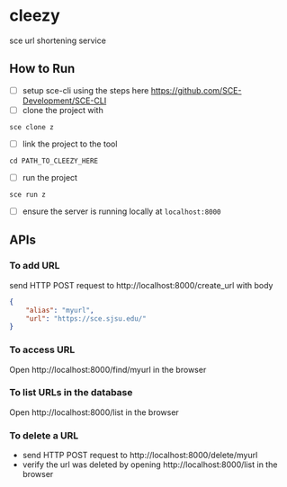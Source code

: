 # cleezy
sce url shortening service

## How to Run
- [ ] setup sce-cli using the steps here https://github.com/SCE-Development/SCE-CLI
- [ ] clone the project with
```
sce clone z
```
- [ ] link the project to the tool
```
cd PATH_TO_CLEEZY_HERE
```
- [ ] run the project
```
sce run z
```
- [ ] ensure the server is running locally at `localhost:8000`

## APIs
### To add URL
send HTTP POST request to http://localhost:8000/create_url with body
```json
{
    "alias": "myurl",
    "url": "https://sce.sjsu.edu/"
}
```
### To access URL
Open http://localhost:8000/find/myurl in the browser

### To list URLs in the database
Open http://localhost:8000/list in the browser

### To delete a URL
- send HTTP POST request to http://localhost:8000/delete/myurl
- verify the url was deleted by opening http://localhost:8000/list in the browser
